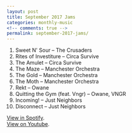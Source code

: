 ```yaml
---
layout: post
title: September 2017 Jams
categories: monthly-music
<!-- comments: true -->
permalink: september-2017-jams/
---
```


1. Sweet N' Sour – The Crusaders
2. Rites of Investiture – Circa Survive
3. The Amulet – Circa Survive
4. The Maze – Manchester Orchestra
5. The Gold – Manchester Orchestra
6. The Moth – Manchester Orchestra
7. Rekt – Owane
8. Quitting the Gym (feat. Vngr) – Owane, VNGR
9. Incoming! – Just Neighbors
10. Disconnect – Just Neighbors

[View in Spotify][spotify].  
[View on Youtube][youtube].

[spotify]: https://open.spotify.com/user/fred.hohman/playlist/2PcXxBdaFp1ujVuFywmArg "View in Spotify."
[youtube]: https://www.youtube.com/playlist?list=PL7t4sFPlrvYU9bctRR8ST8w3p6OBTiKNj "View on Youtube."